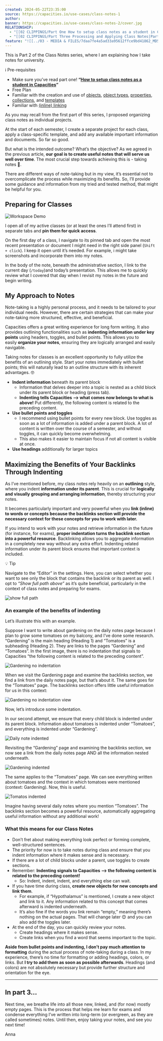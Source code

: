 ```yaml
---
created: 2024-05-22T23:35:00
source: https://capacities.io/use-cases/class-notes-1
author: 
banner: https://capacities.io/use-cases/class-notes-2/cover.jpg
RELATIONSHIP:
  - "[[02 CLIPPINGS/Part One How to setup class notes as a student in Capacities|Part One How to setup class notes as a student in Capacities]]"
  - "[[02 CLIPPINGS/Part Three Processing and Applying Class Notes|Part Three Processing and Applying Class Notes]]"
feature: "![[../03 - MEDIA & FILES/7daa7fe4a5ad33a95612ffce9bd41862_MD5.jpg]]"
---
```

This is Part 2 of the Class Notes series, where I am explaining how I take notes for university.

ℹ️ Pre-requisites

-   Make sure you’ve read part one! **“[How to setup class notes as a student in Capacities](https://capacities.io/use-cases/class-notes-1)”**
-   Free Plan
-   Familiar with the creation and use of [objects](https://docs.capacities.io/reference/glossary#object), [object types](https://docs.capacities.io/reference/content-types#object-types), [properties](https://docs.capacities.io/reference/properties#properties), [collections](https://docs.capacities.io/reference/organizational-structures#collections), and [templates](https://docs.capacities.io/reference/templates#templates)
-   Familiar with [(inline) linking](https://docs.capacities.io/tutorials/networked-note-taking#customizing-how-your-links-look)

As you may recall from the first part of this series, I proposed organizing class notes as individual projects.

At the start of each semester, I create a separate project for each class, apply a class-specific template, and add any available important information and documents. So far so good.

But what is the intended outcome? What’s the objective? As we agreed in the previous article, **our goal is to create useful notes that will serve us well over time**. The most crucial step towards achieving this is - taking notes 🙂.

There are different ways of note-taking but in my view, it’s essential not to overcomplicate the process while maximizing its benefits. So, I’ll provide some guidance and information from my tried and tested method, that might be helpful for you.

## Preparing for Classes

![Workspace Demo](../03%20-%20MEDIA%20&%20FILES/7daa7fe4a5ad33a95612ffce9bd41862_MD5.jpg)

I open all of my active classes (or at least the ones I’ll attend first) in separate tabs and **pin them for quick access**.

On the first day of a class, I navigate to its pinned tab and open the most recent presentation or document I might need in the right side panel (`Shift + click`). I keep it open until it’s needed. For example, i might take screenshots and incorporate them into my notes.

In the body of the note, beneath the administrative section, I link to the current day (`/today`)and today’s presentation. This allows me to quickly review what I covered that day when I revisit my notes in the future and begin writing.

## My Approach to Notes

Note-taking is a highly personal process, and it needs to be tailored to your individual needs. However, there are certain strategies that can make your note-taking more structured, effective, and beneficial.

Capacities offers a great writing experience for long form writing. It also provides outlining functionalities such as **indenting information under key points** using headers, toggles, and bullet points. This allows you to easily **organize your notes**, ensuring they are logically arranged and easily navigable.

Taking notes for classes is an excellent opportunity to fully utilize the benefits of an outlining style. Start your notes immediately with bullet points; this will naturally lead to an outline structure with its inherent advantages. 🤓

-   **Indent information** beneath its parent block
    -   Information that delves deeper into a topic is nested as a child block under its parent block or heading (press tab).
    -   **Indenting tells Capacities —> what comes now belongs to what is above!** Put differently, the following content is related to the preceding content.
-   **Use bullet points and toggles**
    -   I recommend using bullet points for every new block. Use toggles as soon as a lot of information is added under a parent block. A lot of content is written over the course of a semester, and without toggles, it can quickly become overwhelming.
    -   This also makes it easier to maintain focus if not all content is visible at once.
-   **Use headings** additionally for larger topics

## Maximizing the Benefits of Your Backlinks Through Indenting

As I’ve mentioned before, my class notes rely heavily on an **outlining** style, where you indent **information under its parent**. This is crucial for **logically and visually grouping and arranging information**, thereby structuring your notes.

It becomes particularly important and very powerful when you **link (inline) to words or concepts because the backlinks section will provide the necessary context for these concepts for you to work with later.**

If you intend to work with your notes and retrieve information in the future (for instance, for exams), **proper indentation turns the backlink section into a powerful resource**. Backlinking allows you to aggregate information in a completely new way without any extra effort. Indenting related information under its parent block ensures that important context is included.

💡 Tip

Navigate to the “Editor” in the settings. Here, you can select whether you want to see only the block that contains the backlink or its parent as well. I opt to *“Show full path above”* as it’s quite beneficial, particularly in the context of class notes and preparing for exams.

![show full path](../03%20-%20MEDIA%20&%20FILES/4044b1e3df620e20ea0223ca808ac1c6_MD5.jpg)  

### An example of the benefits of indenting

Let’s illustrate this with an example.

Suppose I want to write about gardening on the daily notes page because I plan to grow some tomatoes on my balcony, and I’ve done some research. “Gardening” is the main heading (Heading 1) and “Tomatoes” is a subheading (Heading 2). They are links to the pages “Gardening” and “Tomatoes”. In the first image, there is no indentation that signals to Capacities “the following content is related to the preceding content”.

![Gardening no indentation](../03%20-%20MEDIA%20&%20FILES/52122e76e1a4ee4348b64f7ccb9d158d_MD5.png)

When we visit the Gardening page and examine the backlinks section, we find a link from the daily notes page, but that’s about it. The same goes for the “Tomatoes” page. The backlinks section offers little useful information for us in this context:

![Gardening no indentation view](../03%20-%20MEDIA%20&%20FILES/c783d6cb2d827ca565a57ac5dd3811d2_MD5.png)

Now, let’s introduce some indentation.

In our second attempt, we ensure that every child block is indented under its parent block. Information about tomatoes is indented under “Tomatoes”, and everything is indented under “Gardening”.

![Daily note indented](../03%20-%20MEDIA%20&%20FILES/4c3e33cc719a0a315d4b27f9b6f51ae1_MD5.png)

Revisiting the “Gardening” page and examining the backlinks section, we now see a link from the daily notes page AND all the information nested underneath.

![Gardening indented ](../03%20-%20MEDIA%20&%20FILES/a11cc1bd3beb5b1584f5d73e9ce4bdcc_MD5.png)

The same applies to the “Tomatoes” page. We can see everything written about tomatoes and the context in which tomatoes were mentioned (context: Gardening). Now, this is useful.

![Tomatos indented](../03%20-%20MEDIA%20&%20FILES/a11cc1bd3beb5b1584f5d73e9ce4bdcc_MD5.png)

Imagine having several daily notes where you mention “Tomatoes”. The backlinks section becomes a powerful resource, automatically aggregating useful information without any additional work!

  

### What this means for our Class Notes

-   Don’t fret about making everything look perfect or forming complete, well-structured sentences.
-   The priority for now is to take notes during class and ensure that you indent information where it makes sense and is necessary.
-   If there are a lot of child blocks under a parent, use toggles to create sections.
-   Remember: **Indenting signals to Capacities —> the following content is related to the preceding content!**
    -   So: Indent, indent, indent, and everything else can wait.
-   If you have time during class, **create new objects for new concepts and link them**.
    -   For example, if “Hypothalamus” is mentioned, I create a new object and link to it. Any information related to this concept that comes afterward is indented underneath.
    -   It’s also fine if the words you link remain “empty,” meaning there’s nothing on the actual pages. That will change later 😊 and you can also add the toggles later.
-   At the end of the day, you can quickly review your notes.
    -   Create headings where it makes sense.
    -   Create links when you find a word that seems important to the topic.

**Aside from bullet points and indenting, I don’t pay much attention to formatting** during the actual process of note-taking during a class. In my experience, there’s no time for formatting or adding headings, colors, or links. But **I try to add them as soon as possible afterwards**. Headings (and colors) are not absolutely necessary but provide further structure and orientation for the eye.

---

## In part 3…

Next time, we breathe life into all those new, linked, and (for now) mostly empty pages. This is the process that helps me learn for exams and condense everything I’ve written into long-term (or evergreen, as they are called sometimes) notes. Until then, enjoy taking your notes, and see you next time!

Anna
> 